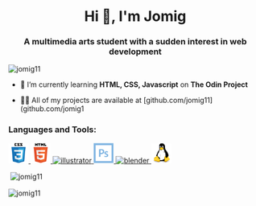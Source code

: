 <h1 align="center">Hi 👋, I'm Jomig</h1>
<h3 align="center">A multimedia arts student with a sudden interest in web development</h3>

<p align="left"> <img src="https://komarev.com/ghpvc/?username=jomig11&label=Profile%20views&color=0e75b6&style=flat" alt="jomig11" /> </p>


- 🌱 I’m currently learning **HTML, CSS, Javascript** on **The Odin Project**

- 👨‍💻 All of my projects are available at [github.com/jomig11](github.com/jomig1

<h3 align="left">Languages and Tools:</h3>
<p align="left"> <a href="https://www.w3schools.com/css/" target="_blank" rel="noreferrer"> <img src="https://raw.githubusercontent.com/devicons/devicon/master/icons/css3/css3-original-wordmark.svg" alt="css3" width="40" height="40"/> </a> <a href="https://www.w3.org/html/" target="_blank" rel="noreferrer"> <img src="https://raw.githubusercontent.com/devicons/devicon/master/icons/html5/html5-original-wordmark.svg" alt="html5" width="40" height="40"/> </a> <a href="https://www.adobe.com/in/products/illustrator.html" target="_blank" rel="noreferrer"> <img src="https://www.vectorlogo.zone/logos/adobe_illustrator/adobe_illustrator-icon.svg" alt="illustrator" width="40" height="40"/> </a> <a href="https://www.linux.org/" target="_blank" rel="noreferrer"> <a href="https://www.photoshop.com/en" target="_blank" rel="noreferrer"> <img src="https://raw.githubusercontent.com/devicons/devicon/master/icons/photoshop/photoshop-line.svg" alt="photoshop" width="40" height="40"/> </a> <a href="https://www.blender.org/" target="_blank" rel="noreferrer"> <img src="https://download.blender.org/branding/community/blender_community_badge_white.svg" alt="blender" width="40" height="40"/> </a> <img src="https://raw.githubusercontent.com/devicons/devicon/master/icons/linux/linux-original.svg" alt="linux" width="40" height="40"/> </a> </p>

<p>&nbsp;<img align="center" src="https://github-readme-stats.vercel.app/api?username=jomig11&show_icons=true&locale=en" alt="jomig11" /></p>

<p><img align="center" src="https://github-readme-streak-stats.herokuapp.com/?user=jomig11&" alt="jomig11" /></p>
